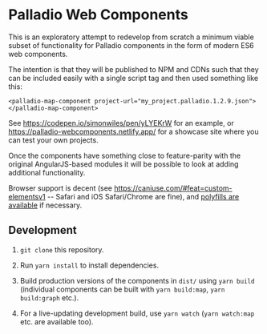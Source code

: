 # Palladio Web Components

This is an exploratory attempt to redevelop from scratch a minimum viable subset of functionality for Palladio components in the form of modern ES6 web components.

The intention is that they will be published to NPM and CDNs such that they can be included easily with a single script tag and then used something like this:

```
<palladio-map-component project-url="my_project.palladio.1.2.9.json"></palladio-map-component>
```

See https://codepen.io/simonwiles/pen/yLYEKrW for an example, or https://palladio-webcomponents.netlify.app/ for a showcase site where you can test your own projects.

Once the components have something close to feature-parity with the original AngularJS-based modules it will be possible to look at adding additional functionality.

Browser support is decent (see https://caniuse.com/#feat=custom-elementsv1 -- Safari and iOS Safari/Chrome are fine), and [polyfills are available](https://www.webcomponents.org/polyfills) if necessary.

## Development

1. `git clone` this repository.

1. Run `yarn install` to install dependencies.

1. Build production versions of the components in `dist/` using `yarn build` (individual components can be built with `yarn build:map`, `yarn build:graph` etc.).

1. For a live-updating development build, use `yarn watch` (`yarn watch:map` etc. are available too).
